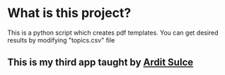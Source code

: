 # What is this project?
This is a python script which creates pdf templates. You can get desired results by modifying "topics.csv" file

## This is my third app taught by [Ardit Sulce](https://github.com/arditsulceteaching)
